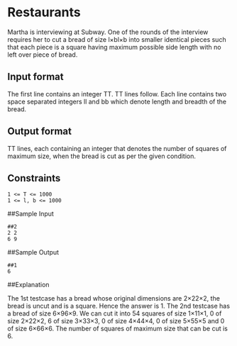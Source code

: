 # Restaurants

Martha is interviewing at Subway. One of the rounds of the interview requires her to cut a bread of size l×bl×b into smaller identical pieces such that each piece is a square having maximum possible side length with no left over piece of bread.

## Input format
The first line contains an integer TT. TT lines follow. Each line contains two space separated integers ll and bb which denote length and breadth of the bread.

## Output format

TT lines, each containing an integer that denotes the number of squares of maximum size, when the bread is cut as per the given condition.

## Constraints
```
1 <= T <= 1000
1 <= l, b <= 1000
```
##Sample Input
```
##2
2 2
6 9
```
##Sample Output
```
##1
6
```
##Explanation

The 1st testcase has a bread whose original dimensions are 2×22×2, the bread is uncut and is a square. Hence the answer is 1.
The 2nd testcase has a bread of size 6×96×9. We can cut it into 54 squares of size 1×11×1, 0 of size 2×22×2, 6 of size 3×33×3, 0 of size 4×44×4, 0 of size 5×55×5 and 0 of size 6×66×6. The number of squares of maximum size that can be cut is 6.
